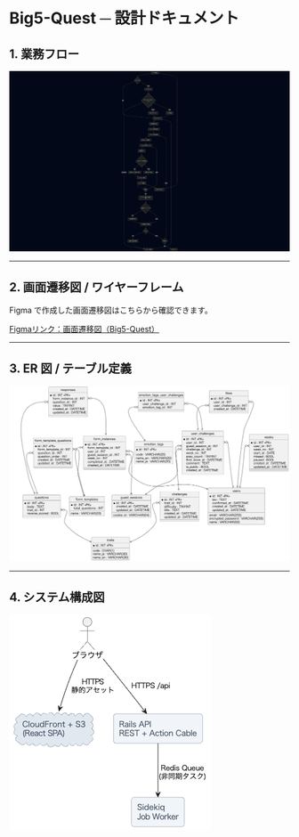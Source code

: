 # Big5-Quest ─ 設計ドキュメント

## 1. 業務フロー

![業務フロー](img/workflow.png)

---

## 2. 画面遷移図 / ワイヤーフレーム

Figma で作成した画面遷移図はこちらから確認できます。

[Figmaリンク：画面遷移図（Big5-Quest）](https://www.figma.com/design/SdftQGSIMeKiny1Fq5vUKa/LIFEIPPO?node-id=0-1&p=f&t=01rXtAGIhl09OoWN-0)

---

## 3. ER 図 / テーブル定義

![ER 図](img/er_diagram.png)

---

## 4. システム構成図

![システム構成図](img/system_architecture.png)